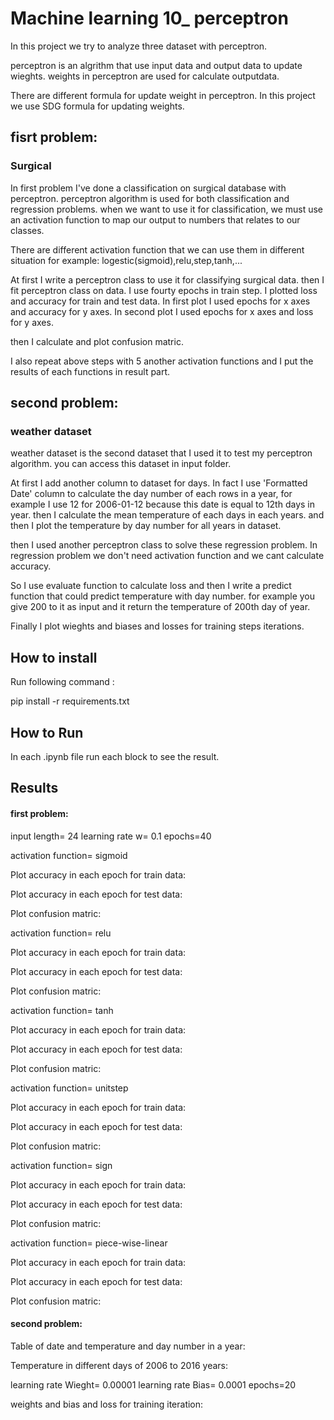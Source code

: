 
# Machine learning 10_ perceptron

In this project we try to analyze three dataset with perceptron.

perceptron is an algrithm that use input data and output data to update wieghts.
weights in perceptron are used for calculate outputdata.

There are different formula for update weight in perceptron. In this project we use SDG formula
for updating weights.



## fisrt problem:

### Surgical 

In first problem I've done a classification on surgical database with perceptron.
perceptron algorithm is used for both classification and regression problems.
when we want to use it for classification, we must use an activation function to map our output to numbers that relates to our classes.

There are different activation function that we can use them in different situation for example: logestic(sigmoid),relu,step,tanh,...

At first I write a perceptron class to use it for classifying surgical data. then I fit perceptron class on data.
I use fourty epochs in train step. I plotted loss and accuracy for train and test data.
In first plot I used epochs for x axes and accuracy for y axes.
In second plot I used epochs for x axes and loss for y axes.


then I calculate and plot confusion matric.


I also repeat above steps with 5 another activation functions and I put the results of each functions in result part. 

## second problem:

### weather dataset

weather dataset is the second dataset that I used it to test my perceptron algorithm.
you can access this dataset in input folder.

At first I add another column to dataset for days. In fact I use 'Formatted Date' column to calculate the day number of each rows in a year, for example I use 12
for 2006-01-12 because this date is equal to 12th days in year.
then I calculate the mean temperature of each days in each years. and then I plot the temperature by day number for all years in dataset.

then I used another perceptron class to solve these regression problem. In regression problem we don't need activation function and we cant calculate accuracy.

So I use evaluate function to calculate loss and then I write a predict function that could predict temperature with day number.
for example you give 200 to it as input and it return the temperature of 200th day of year.

Finally I plot wieghts and biases and losses for training steps iterations.


## How to install
Run following command :

pip install -r requirements.txt


## How to Run

In each .ipynb file run each block to see the result. 

## Results

#### first problem:



input length= 24      learning rate w= 0.1        epochs=40

 activation function= sigmoid

Plot accuracy in each epoch for train data:



Plot accuracy in each epoch for test data:



Plot confusion matric:



activation function= relu

Plot accuracy in each epoch for train data:



Plot accuracy in each epoch for test data:



Plot confusion matric:



activation function= tanh

Plot accuracy in each epoch for train data:



Plot accuracy in each epoch for test data:



Plot confusion matric:



activation function= unitstep

Plot accuracy in each epoch for train data:



Plot accuracy in each epoch for test data:



Plot confusion matric:



activation function= sign

Plot accuracy in each epoch for train data:



Plot accuracy in each epoch for test data:



Plot confusion matric:



activation function= piece-wise-linear

Plot accuracy in each epoch for train data:



Plot accuracy in each epoch for test data:



Plot confusion matric:


#### second problem:

Table of date and temperature and day number in a year:




Temperature in different days of 2006 to 2016 years:



learning rate Wieght= 0.00001      learning rate Bias= 0.0001        epochs=20



weights and bias and loss for training iteration:





